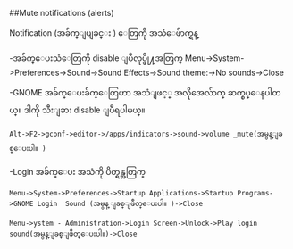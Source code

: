 ##Mute notifications (alerts)

Notification (အခ်က္ျပျခင္း ) ေတြကို အသံေဖ်ာက္ရန္

-အခ်က္ေပးသံေတြကို disable ျပဳလုပ္ဖို႔အတြက္
	Menu->System->Preferences->Sound->Sound Effects->Sound theme:->No sounds->Close

-GNOME အခ်က္ေပးခ်က္ေတြဟာ အသံျဖင့္ အလိုအေလ်ာက္ ဆက္စပ္ေနပါတယ္။ ဒါကို သီးျခား disable
	ျပဳရပါမယ္။

	Alt->F2->gconf->editor->/apps/indicators->sound->volume _mute(အမွန္ျခစ္ေပးပါ။ )

-Login အခ်က္ေပး အသံကို ပိတ္ရန္အတြက္

	Menu->System->Preferences->Startup Applications->Startup Programs->GNOME Login	Sound (အမွန္ ျခစ္ျဖဳတ္ေပးပါ။ )->Close
	
	Menu->ystem - Administration->Login Screen->Unlock->Play login sound(အမွန္ျခစ္ျဖဳတ္ေပးပါ။)->Close
